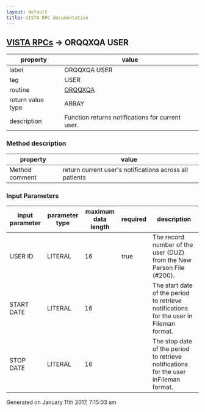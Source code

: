 ```yaml
---
layout: default
title: VISTA RPC documentation
---
```




## [VISTA RPCs](TableOfContent.md) &#8594; ORQQXQA USER 

 property | value 
--- | --- 
 label | ORQQXQA USER
 tag | USER
 routine | [ORQQXQA](http://code.osehra.org/dox/Routine_ORQQXQA_source.html)
 return value type | ARRAY
 description | Function returns notifications for current user.


### Method description

 property | value 
--- | --- 
 Method comment | return current user's notifications across all patients

### Input Parameters

| input parameter | parameter type | maximum data length | required | description | 
| --- | --- | --- | --- | --- | 
| USER ID | LITERAL | 16 | true | The record number of the user (DUZ) from the New Person File (#200). | 
| START DATE | LITERAL | 16 |  | The start date of the period to retrieve notifications for the user in Fileman format. | 
| STOP DATE | LITERAL | 16 |  | The stop date of the period to retrieve notifications for the user inFileman format. | 




 Generated on January 11th 2017, 7:15:03 am